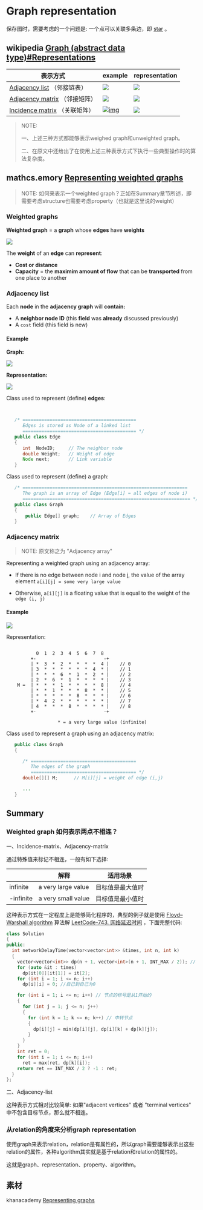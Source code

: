 # Graph representation

保存图时，需要考虑的一个问题是: 一个点可以关联多条边，即 [star](https://en.wikipedia.org/wiki/Star_(graph_theory))  。

## wikipedia [Graph (abstract data type)#Representations](https://en.wikipedia.org/wiki/Graph_(abstract_data_type)) 

| 表示方式                                                     | example                                                      | representation              |
| ------------------------------------------------------------ | ------------------------------------------------------------ | --------------------------- |
| [Adjacency list](https://en.wikipedia.org/wiki/Adjacency_list) （邻接链表） | ![](./weight01.gif)                                          | ![](./adjacency-list.gif)   |
| [Adjacency matrix](https://en.wikipedia.org/wiki/Adjacency_matrix) （邻接矩阵） | ![](./weight01.gif)                                          | ![](./adjacent-matrix.jpg)  |
| [Incidence matrix](https://en.wikipedia.org/wiki/Incidence_matrix) （关联矩阵） | [![img](https://upload.wikimedia.org/wikipedia/commons/thumb/f/fc/Weighted_undirected_graph.svg/220px-Weighted_undirected_graph.svg.png)](https://en.wikipedia.org/wiki/File:Weighted_undirected_graph.svg) | ![](./incidence-matrix.jpg) |

> NOTE: 
>
> 一、上述三种方式都能够表示weighed graph和unweighted graph。
>
> 二、在原文中还给出了在使用上述三种表示方式下执行一些典型操作时的算法复杂度。



## mathcs.emory [Representing weighted graphs](http://www.mathcs.emory.edu/~cheung/Courses/171/Syllabus/11-Graph/weighted.html)

> NOTE: 如何来表示一个weighted graph？正如在Summary章节所述，即需要考虑structure也需要考虑property（也就是这里说的weight）

### Weighted graphs

**Weighted graph** = a **graph** whose **edges** have **weights**

![](./weight01.gif)



The **weight** of an **edge** can **represent**:

- **Cost or distance**
- **Capacity** = the **maximim amount of flow** that can be **transported** from one place to another

### Adjacency list

Each **node** in the **adjacency graph** will **contain:**

- A **neighbor node ID** (this **field** was **already** discussed previously)
- A `cost` field (this field is new)

#### Example

**Graph:**

![](./weight01.gif)

**Representation:**

![](./adjacency-list.gif)



Class used to represent (define) **edges**:

```java


   /* ==========================================
      Edges is stored as Node of a linked list
      ========================================== */         
   public class Edge
   {
      int  NodeID;     // The neighbor node
      double Weight;   // Weight of edge
      Node next;       // Link variable
   }  
```



Class used to represent (define) a graph:

```java
   /* =============================================================
      The graph is an array of Edge (Edge[i] = all edges of node i)
      ============================================================== */         
   public class Graph
   {
       public Edge[] graph;    // Array of Edges      
   }
```

### Adjacency matrix

> NOTE: 原文称之为 "Adjacency array"

Representing a weighted graph using an adjacency array:

- If there is no edge between node i and node j, the value of the array element `a[i][j] = some very large value`

- Otherwise, `a[i][j]` is a floating value that is equal to the weight of the `edge (i, j)`

#### Example

![](./weight01.gif)

Representation:

```

           0  1  2  3  4  5  6  7  8
         +-                         -+
         | *  3  *  2  *  *  *  *  4 |    // 0         
         | 3  *  *  *  *  *  *  4  * |    // 1
         | *  *  *  6  *  1  *  2  * |    // 2
         | 2  *  6  *  1  *  *  *  * |    // 3
    M =  | *  *  *  1  *  *  *  *  8 |    // 4
         | *  *  1  *  *  *  8  *  * |    // 5
         | *  *  *  *  *  8  *  *  * |    // 6
         | *  4  2  *  *  *  *  *  * |    // 7
         | 4  *  *  *  8  *  *  *  * |    // 8
         +-                         -+

                   * = a very large value (infinite)
```



Class used to represent a graph using an adjacency matrix:

```java
   public class Graph
   {

      /* =======================================
         The edges of the graph
         ======================================= */
      double[][] M;      // M[i][j] = weight of edge (i,j)      

      ...
   }
```



## Summary

### Weighted graph 如何表示两点不相连？

一、Incidence-matrix、Adjacency-matrix

通过特殊值来标记不相连，一般有如下选择: 

|           | 解释               | 适用场景         |
| --------- | ------------------ | ---------------- |
| infinite  | a very large value | 目标值是最大值时 |
| -infinite | a very small value | 目标值是最小值时 |

这种表示方式在一定程度上是能够简化程序的，典型的例子就是使用 [Floyd–Warshall algorithm](https://en.wikipedia.org/wiki/Floyd%E2%80%93Warshall_algorithm) 算法解 [LeetCode-743. 网络延迟时间](https://leetcode.cn/problems/network-delay-time/) ，下面完整代码:

```c++
class Solution
{
public:
  int networkDelayTime(vector<vector<int>> &times, int n, int k)
  {
    vector<vector<int>> dp(n + 1, vector<int>(n + 1, INT_MAX / 2)); // 节点的标号是从1开始的，所以使用n+1
    for (auto &it : times)
      dp[it[0]][it[1]] = it[2];
    for (int i = 1; i <= n; i++)
      dp[i][i] = 0; //自己到自己为0

    for (int i = 1; i <= n; i++) // 节点的标号是从1开始的
    {
      for (int j = 1; j <= n; j++)
      {
        for (int k = 1; k <= n; k++) // 中转节点
        {
          dp[i][j] = min(dp[i][j], dp[i][k] + dp[k][j]);
        }
      }
    }
    int ret = 0;
    for (int i = 1; i <= n; i++)
      ret = max(ret, dp[k][i]);
    return ret == INT_MAX / 2 ? -1 : ret;
  }
};
```



二、Adjacency-list

这种表示方式相对比较简单: 如果"adjacent vertices" 或者 "terminal vertices" 中不包含目标节点，那么就不相连。



### 从relation的角度来分析graph representation

使用graph来表示relation，relation是有属性的，所以graph需要能够表示出这些relation的属性，各种algorithm其实就是基于relation和relation的属性的。

这就是graph、representation、property、algorithm。



## 素材

khanacademy [Representing graphs](https://www.khanacademy.org/computing/computer-science/algorithms/graph-representation/a/representing-graphs)

